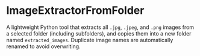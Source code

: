 # ImageExtractorFromFolder
A lightweight Python tool that extracts all `.jpg`, `.jpeg`, and `.png` images from a selected folder (including subfolders), and copies them into a new folder named `extracted_images`. Duplicate image names are automatically renamed to avoid overwriting.

